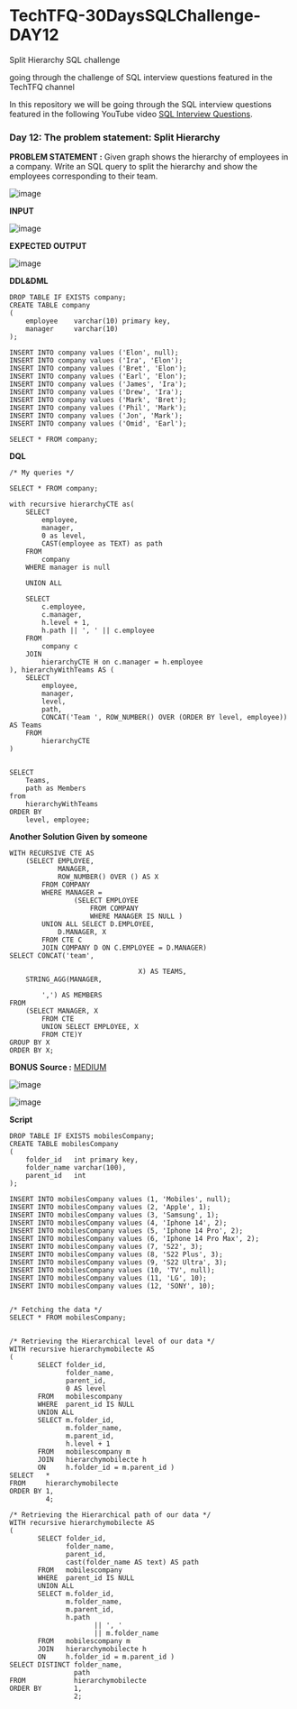# TechTFQ-30DaysSQLChallenge-DAY12


Split Hierarchy SQL challenge

going through the challenge of SQL interview questions featured in the TechTFQ channel



In this repository we will be going through the SQL interview questions featured in the following YouTube video [SQL Interview Questions](https://www.youtube.com/watch?v=KrUIQAcFptY&list=PLavw5C92dz9Hxz0YhttDniNgKejQlPoAn&index=12).

### Day 12: The problem statement: Split Hierarchy


**PROBLEM STATEMENT :**
Given graph shows the hierarchy of employees in a company. 
Write an SQL query to split the hierarchy and show the employees corresponding to their team.

![image](https://github.com/Highashikata/TechTFQ-30DaysSQLChallenge-DAY12/assets/96960411/a06715ed-6889-45a3-8366-d08bf3f58b67)

**INPUT**

![image](https://github.com/Highashikata/TechTFQ-30DaysSQLChallenge-DAY12/assets/96960411/5de644cb-ec4b-42c0-a2eb-27bc9277119b)

**EXPECTED OUTPUT**

![image](https://github.com/Highashikata/TechTFQ-30DaysSQLChallenge-DAY12/assets/96960411/b5902d99-b148-4ade-9fe2-9384614b79a6)


**DDL&DML**

```
DROP TABLE IF EXISTS company;
CREATE TABLE company
(
	employee	varchar(10) primary key,
	manager		varchar(10)
);

INSERT INTO company values ('Elon', null);
INSERT INTO company values ('Ira', 'Elon');
INSERT INTO company values ('Bret', 'Elon');
INSERT INTO company values ('Earl', 'Elon');
INSERT INTO company values ('James', 'Ira');
INSERT INTO company values ('Drew', 'Ira');
INSERT INTO company values ('Mark', 'Bret');
INSERT INTO company values ('Phil', 'Mark');
INSERT INTO company values ('Jon', 'Mark');
INSERT INTO company values ('Omid', 'Earl');

SELECT * FROM company;
```


**DQL**
```
/* My queries */

SELECT * FROM company;

with recursive hierarchyCTE as(
	SELECT 
		employee,
		manager,
		0 as level,
		CAST(employee as TEXT) as path
	FROM
		company
	WHERE manager is null
	
	UNION ALL
	
	SELECT 
		c.employee,
		c.manager,
		h.level + 1,
		h.path || ', ' || c.employee	
	FROM
		company c
	JOIN 
		hierarchyCTE H on c.manager = h.employee
), hierarchyWithTeams AS (
    SELECT
        employee,
        manager,
        level,
        path,
        CONCAT('Team ', ROW_NUMBER() OVER (ORDER BY level, employee)) AS Teams
    FROM
        hierarchyCTE
)


SELECT
	Teams,
	path as Members
from
	hierarchyWithTeams
ORDER BY
	level, employee;

```

**Another Solution Given by someone**
```
WITH RECURSIVE CTE AS
	(SELECT EMPLOYEE,
			MANAGER,
			ROW_NUMBER() OVER () AS X
		FROM COMPANY
		WHERE MANAGER =
				(SELECT EMPLOYEE
					FROM COMPANY
					WHERE MANAGER IS NULL )
		UNION ALL SELECT D.EMPLOYEE,
			D.MANAGER, X
		FROM CTE C
		JOIN COMPANY D ON C.EMPLOYEE = D.MANAGER)
SELECT CONCAT('team',

								X) AS TEAMS,
	STRING_AGG(MANAGER,

		',') AS MEMBERS
FROM
	(SELECT MANAGER, X
		FROM CTE
		UNION SELECT EMPLOYEE, X
		FROM CTE)Y
GROUP BY X
ORDER BY X;
```




**BONUS**
__Source :__ [MEDIUM](https://medium.com/learning-sql/working-with-hierarchical-data-in-postgres-d92e86464c41)
 

![image](https://github.com/Highashikata/TechTFQ-30DaysSQLChallenge-DAY12/assets/96960411/64f32f93-0e77-499a-8bea-ca7512f49ca0)

![image](https://github.com/Highashikata/TechTFQ-30DaysSQLChallenge-DAY12/assets/96960411/68af0859-aa6d-455b-a874-c193aa57675a)


**Script**

```
DROP TABLE IF EXISTS mobilesCompany;
CREATE TABLE mobilesCompany
(
	folder_id	int primary key,
	folder_name	varchar(100),
	parent_id	int
);

INSERT INTO mobilesCompany values (1, 'Mobiles', null);
INSERT INTO mobilesCompany values (2, 'Apple', 1);
INSERT INTO mobilesCompany values (3, 'Samsung', 1);
INSERT INTO mobilesCompany values (4, 'Iphone 14', 2);
INSERT INTO mobilesCompany values (5, 'Iphone 14 Pro', 2);
INSERT INTO mobilesCompany values (6, 'Iphone 14 Pro Max', 2);
INSERT INTO mobilesCompany values (7, 'S22', 3);
INSERT INTO mobilesCompany values (8, 'S22 Plus', 3);
INSERT INTO mobilesCompany values (9, 'S22 Ultra', 3);
INSERT INTO mobilesCompany values (10, 'TV', null);
INSERT INTO mobilesCompany values (11, 'LG', 10);
INSERT INTO mobilesCompany values (12, 'SONY', 10);


/* Fetching the data */
SELECT * FROM mobilesCompany;


/* Retrieving the Hierarchical level of our data */
WITH recursive hierarchymobilecte AS
(
       SELECT folder_id,
              folder_name,
              parent_id,
              0 AS level
       FROM   mobilescompany
       WHERE  parent_id IS NULL
       UNION ALL
       SELECT m.folder_id,
              m.folder_name,
              m.parent_id,
              h.level + 1
       FROM   mobilescompany m
       JOIN   hierarchymobilecte h
       ON     h.folder_id = m.parent_id )
SELECT   *
FROM     hierarchymobilecte
ORDER BY 1,
         4;

/* Retrieving the Hierarchical path of our data */
WITH recursive hierarchymobilecte AS
(
       SELECT folder_id,
              folder_name,
              parent_id,
              cast(folder_name AS text) AS path
       FROM   mobilescompany
       WHERE  parent_id IS NULL
       UNION ALL
       SELECT m.folder_id,
              m.folder_name,
              m.parent_id,
              h.path
                     || ', '
                     || m.folder_name
       FROM   mobilescompany m
       JOIN   hierarchymobilecte h
       ON     h.folder_id = m.parent_id )
SELECT DISTINCT folder_name,
                path
FROM            hierarchymobilecte
ORDER BY        1,
                2;
```
